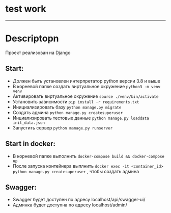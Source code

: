 # test work
---
# Descriptopn
Проект реализован на Django

## Start:
* Должен быть установлен интерпретатор python версии 3.8 и выше
* В корневой папке создать виртуальное окружение ``python3 -m venv venv`` 
* Активировать виртуальное окружение ``source ./venv/bin/activate`` 
* Установить зависимости ``pip install -r requirements.txt``
* Инициализировать базу ``python manage.py migrate``
* Создать админа ``python manage.py createsuperuser``
* Инциализировать тестовые данные ``python manage.py loaddata init_data.json``
* Запустить сервер ``python manage.py runserver``

## Start in docker:
* В корневой папке выполнить ``docker-compose build && docker-compose up``
* После запуска контейнера выплнить ``docker exec -it <container_id> python manage.py createsuperuser`` , чтобы создать админа

## Swagger:
* Swagger будет доступен по адресу localhost/api/swagger-ui/
* Админка будет доступна по адреcу localhost/admin/